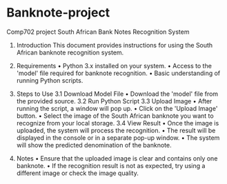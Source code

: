 # Banknote-project
Comp702 project 
South African Bank Notes Recognition System
1. Introduction
This document provides instructions for using the South African banknote recognition system.
2. Requirements
• Python 3.x installed on your system.
• Access to the 'model' file required for banknote recognition.
• Basic understanding of running Python scripts.

3. Steps to Use
3.1 Download Model File
• Download the 'model' file from the provided source.
3.2 Run Python Script
3.3 Upload Image
• After running the script, a window will pop up.
• Click on the 'Upload Image' button.
• Select the image of the South African banknote you want to recognize from your local storage.
3.4 View Result
• Once the image is uploaded, the system will process the recognition.
• The result will be displayed in the console or in a separate pop-up window.
• The system will show the predicted denomination of the banknote.

4. Notes
• Ensure that the uploaded image is clear and contains only one banknote.
• If the recognition result is not as expected, try using a different image or check the image quality.
